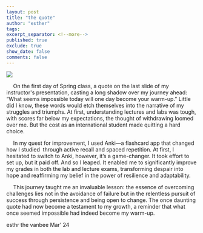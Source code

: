 ```yaml
---
layout: post
title: "the quote"
author: "esther"
tags: 
excerpt_separator: <!--more-->
published: true
exclude: true
show_date: false
comments: false
---
```



<img src="{{site.url}}/assets/images/000041.jpeg" style>

&emsp; On the first day of Spring class, a quote on the last slide of my instructor's presentation, casting a long shadow over my journey ahead: “What seems impossible today will one day become your warm-up.” Little did I know, these words would etch themselves into the narrative of my struggles and triumphs. At first, understanding lectures and labs was tough, with scores far below my expectations, the thought of withdrawing loomed over me. But the cost as an international student made quitting a hard choice. <!--more-->

&emsp; In my quest for improvement, I used Anki—a flashcard app that changed how I studied  through active recall and spaced repetition. At first, I hesitated to switch to Anki, however, it’s a game-changer. It took effort to set up, but it paid off. And so I leaped. It enabled me to significantly improve my grades in both the lab and lecture exams, transforming despair into hope and reaffirming my belief in the power of resilience and adaptability.

&emsp; This journey taught me an invaluable lesson: the essence of overcoming challenges lies not in the avoidance of failure but in the relentless pursuit of success through persistence and being open to change. The once daunting quote had now become a testament to my growth, a reminder that what once seemed impossible had indeed become my warm-up.

<div class="post-info"> 
esthr the vanbee
Mar’ 24 <br>
</div>
<br>
